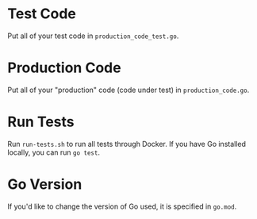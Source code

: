 # Test Code
Put all of your test code in `production_code_test.go`.

# Production Code
Put all of your "production" code (code under test) in `production_code.go`.

# Run Tests
Run `run-tests.sh` to run all tests through Docker. If you have Go installed locally, you can run `go test`.

# Go Version
If you'd like to change the version of Go used, it is specified in `go.mod`.